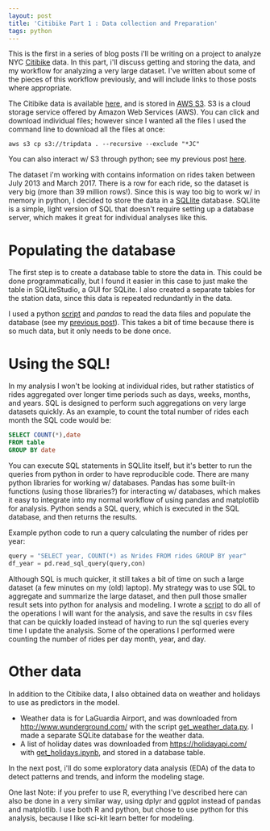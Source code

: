 ```yaml
---
layout: post
title: 'Citibike Part 1 : Data collection and Preparation'
tags: python
---
```


This is the first in a series of blog posts i'll be writing on a project to analyze NYC [Citibike](https://www.citibikenyc.com/) data. In this part, i'll discuss getting and storing the data, and my workflow for analyzing a very large dataset. I've written about some of the pieces of this workflow previously, and will include links to those posts where appropriate.

The Citibike data is available [here](https://s3.amazonaws.com/tripdata/index.html), and is stored in [AWS S3](https://aws.amazon.com/s3/). S3 is a cloud storage service offered by Amazon Web Services (AWS). You can click and download individual files; however since I wanted all the files I used the command line to download all the files at once:

```
aws s3 cp s3://tripdata . --recursive --exclude "*JC"
```
You can also interact w/ S3 through python; see my previous post [here](https://andypicke.github.io/aws_s3/).

The dataset i'm working with contains information on rides taken between July 2013 and March 2017. There is a row for each ride, so the dataset is very big (more than 39 million rows!). Since this is way too big to work w/ in memory in python, I decided to store the data in a [SQLlite](https://www.sqlite.org/index.html) database. SQLlite is a simple, light version of SQL that doesn't require setting up a database server, which makes it great for individual analyses like this.

# Populating the database
The first step is to create a database table to store the data in. This could be done programmatically, but I found it easier in this case to just make the table in SQLiteStudio, a GUI for SQLite. I also created a separate tables for the station data, since this data is repeated redundantly in the data.

I used a python [script](https://github.com/andypicke/NYC_citibike/blob/master/read_citibike_monthly_to_sql.py) and *pandas* to read the data files and populate the database (see my [previous post](https://andypicke.github.io/sql_pandas_post/)). This takes a bit of time because there is so much data, but it only needs to be done once.


# Using the SQL!
In my analysis I won't be looking at individual rides, but rather statistics of rides aggregated over longer time periods such as days, weeks, months, and years. SQL is designed to perform such aggregations on very large datasets quickly. As an example, to count the total number of rides each month the SQL code would be:

``` SQL
SELECT COUNT(*),date
FROM table
GROUP BY date
```

You can execute SQL statements in SQLlite itself, but it's better to run the queries from python in order to have reproducible code. There are many python libraries for working w/ databases. Pandas has some built-in functions (using those libraries?) for interacting w/ databases, which makes it easy to integrate into my normal workflow of using pandas and matplotlib for analysis. Python sends a SQL query, which is executed in the SQL database, and then returns the results.

Example python code to run a query calculating the number of rides per year:

``` python
query = "SELECT year, COUNT(*) as Nrides FROM rides GROUP BY year"
df_year = pd.read_sql_query(query,con)
```

Although SQL is much quicker, it still takes a bit of time on such a large dataset (a few minutes on my (old) laptop). My strategy was to use SQL to aggregate and summarize the large dataset, and then pull those smaller result sets into python for analysis and modeling. I wrote a [script](https://github.com/andypicke/NYC_citibike/blob/master/citibike_MakeDataFromSQL.ipynb) to do all of the operations I will want for the analysis, and save the results in csv files that can be quickly loaded instead of having to run the sql queries every time I update the analysis. Some of the operations I performed were counting the number of rides per day month, year, and day.

# Other data

In addition to the Citibike data, I also obtained data on weather and holidays to use as predictors in the model.
- Weather data is for LaGuardia Airport, and was downloaded from http://www.wunderground.com/ with the script [get_weather_data.py](https://github.com/andypicke/NYC_citibike/blob/master/get_weather_data.py). I made a separate SQLite database for the weather data.
- A list of holiday dates was downloaded from https://holidayapi.com/ with [get_holidays.ipynb](https://github.com/andypicke/NYC_citibike/blob/master/get_holidays.ipynb), and stored in a database table.


In the next post, i'll do some exploratory data analysis (EDA) of the data to detect patterns and trends, and inform the modeling stage.


One last Note: if you prefer to use R, everything I've described here can also be done in a very similar way, using dplyr and ggplot instead of pandas and matplotlib. I use both R and python, but chose to use python for this analysis, because I like sci-kit learn better for modeling.
